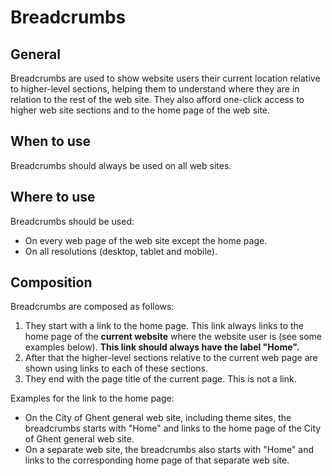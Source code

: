 # Breadcrumbs

## General

Breadcrumbs are used to show website users their current location relative to higher-level sections, helping them to understand where they are in relation to the rest of the web site. They also afford one-click access to higher web site sections and to the home page of the web site.

## When to use

Breadcrumbs should always be used on all web sites.

## Where to use

Breadcrumbs should be used:

* On every web page of the web site except the home page.
* On all resolutions (desktop, tablet and mobile).

## Composition

Breadcrumbs are composed as follows:

1. They start with a link to the home page. This link always links to the home page of the **current website** where the website user is (see some examples below). **This link should always have the label "Home".**
2. After that the higher-level sections relative to the current web page are shown using links to each of these sections.
3. They end with the page title of the current page. This is not a link.

Examples for the link to the home page:

* On the City of Ghent general web site, including theme sites, the breadcrumbs starts with "Home" and links to the home page of the City of Ghent general web site.
* On a separate web site, the breadcrumbs also starts with "Home" and links to the corresponding home page of that separate web site.